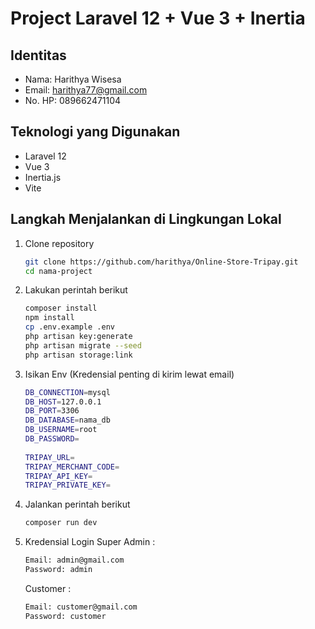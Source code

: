 # Project Laravel 12 + Vue 3 + Inertia

## Identitas
- Nama: Harithya Wisesa
- Email: harithya77@gmail.com
- No. HP: 089662471104

## Teknologi yang Digunakan
- Laravel 12
- Vue 3
- Inertia.js
- Vite

## Langkah Menjalankan di Lingkungan Lokal

1. Clone repository
   ```bash
   git clone https://github.com/harithya/Online-Store-Tripay.git
   cd nama-project

2. Lakukan perintah berikut
   ```bash
   composer install
   npm install
   cp .env.example .env
   php artisan key:generate
   php artisan migrate --seed
   php artisan storage:link

3. Isikan Env (Kredensial penting di kirim lewat email)
   ```bash
   DB_CONNECTION=mysql
   DB_HOST=127.0.0.1
   DB_PORT=3306
   DB_DATABASE=nama_db
   DB_USERNAME=root
   DB_PASSWORD=
 
   TRIPAY_URL=
   TRIPAY_MERCHANT_CODE=
   TRIPAY_API_KEY=
   TRIPAY_PRIVATE_KEY=

4. Jalankan perintah berikut
   ```bash
   composer run dev

5. Kredensial Login
   Super Admin : 
   ```bash
   Email: admin@gmail.com
   Password: admin
   ```

   Customer :
   ```bash
   Email: customer@gmail.com
   Password: customer
   ```

